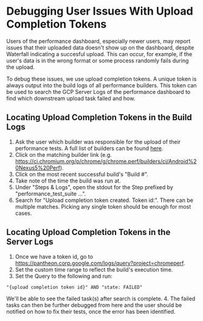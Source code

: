 # Debugging User Issues With Upload Completion Tokens

Users of the performance dashboard, especially newer users,
may report issues that their uploaded data doesn't show up
on the dashboard, despite Waterfall indicating a succesful
upload. This can occur, for example, if the user's
data is in the wrong format or some process randomly fails during
the upload.

To debug these issues, we use upload completion tokens. A unique token is
always output into the build logs of all performance builders. This token
can be used to search the GCP Server Logs of the performance dashboard to
find which downstream upload task failed and how.

## Locating Upload Completion Tokens in the Build Logs

1. Ask the user which builder was responsible for the upload of their
performance tests. A full list of builders can be found
[here](https://ci.chromium.org/p/chrome/g/chrome.perf/builders).
2. Click on the matching builder link
(e.g. https://ci.chromium.org/p/chrome/g/chrome.perf/builders/ci/Android%20Nexus5%20Perf).
3. Click on the most recent successful build's "Build #".
4. Take note of the time the build was run at.
5. Under "Steps & Logs", open the stdout for the Step prefixed by
"performance_test_suite ...".
6. Search for "Upload completion token created. Token id:". There can be
multiple matches. Picking any single token should be enough for most cases.

## Locating Upload Completion Tokens in the Server Logs

1. Once we have a token id, go to
https://pantheon.corp.google.com/logs/query?project=chromeperf.
2. Set the custom time range to reflect the build's execution time.
3. Set the Query to the following and run:
  ```
  "{upload completion token id}" AND "state: FAILED"
  ```
  We'll be able to see the failed task(s) after search is complete.
4. The failed tasks can then be further debugged from here and the user should be
notified on how to fix their tests, once the error has been identified.
